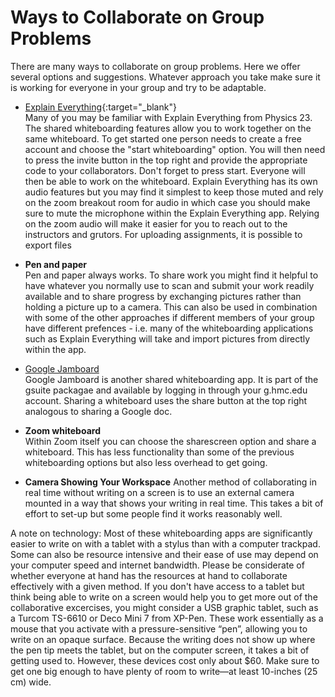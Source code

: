 # Ways to Collaborate on Group Problems
There are many ways to collaborate on group problems. Here we offer several options and suggestions. Whatever approach you take make sure it is working for everyone in your group and try to be adaptable.


+ [Explain Everything](https://explaineverything.com/){:target="_blank"}<br>
    Many of you may be familiar with Explain Everything from Physics 23. The shared whiteboarding features allow you to work together on the same whiteboard. To get started one person needs to create a free account and choose the "start whiteboarding" option. You will then need to press the invite button in the top right and provide the appropriate code to your collaborators. Don't forget to press start. Everyone will then be able to work on the whiteboard. Explain Everything has its own audio features but you may find it simplest to keep those muted and rely on the zoom breakout room for audio in which case you should make sure to mute the microphone within the Explain Everything app. Relying on the zoom audio will make it easier for you to reach out to the instructors and grutors. For uploading assignments, it is possible to export files 


+  **Pen and paper**<br>
    Pen and paper always works. To share work you might find it helpful to have whatever you normally use to scan and submit your work readily available and to share progress by exchanging pictures rather than holding a picture up to a camera. This can also be used in combination with some of the other approaches if different members of your group have different prefences - i.e. many of the whiteboarding applications such as Explain Everything will take and import pictures from directly within the app.

+ [Google Jamboard](https://jamboard.google.com/) <br>
    Google Jamboard is another shared whiteboarding app. It is part of the gsuite packagae and available by logging in through your g.hmc.edu account. Sharing a whiteboard uses the share button at the top right analogous to sharing a Google doc.

+ **Zoom whiteboard** <br>
    Within Zoom itself you can choose the sharescreen option and share a whiteboard. This has less functionality than some of the previous whiteboarding options but also less overhead to get going.

+ **Camera Showing Your Workspace**
    Another method of collaborating in real time without writing on a screen is to use an external camera mounted in a way that shows your writing in real time. This takes a bit of effort to set-up but some people find it works reasonably well.

A note on technology: Most of these whiteboarding apps are significantly easier to write on with a tablet with a stylus than with a computer trackpad. Some can also be resource intensive and their ease of use may depend on your computer speed and internet bandwidth. Please be considerate of whether everyone at hand has the resources at hand to collaborate effectively with a given method. If you don't have access to a tablet but think being able to write on a screen would help you to get more out of the collaborative excercises, you might consider a USB graphic tablet, such as a Turcom TS-6610 or Deco Mini 7 from XP-Pen. These work essentially as a mouse that you activate with a pressure-sensitive “pen”, allowing you to write on an opaque surface. Because the writing does not show up where the pen tip meets the tablet, but on the computer screen, it takes a bit of getting used to. However, these devices cost only about $60. Make sure to get one big enough to have plenty of room to write—at least 10-inches (25 cm) wide.